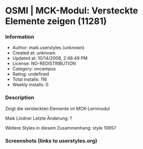 # OSMI | MCK-Modul: Versteckte Elemente zeigen (11281)

### Information
- Author: maik.userstyles (unknown)
- Created at: unknown
- Updated at: 10/14/2008, 2:48:49 PM
- License: NO-REDISTRIBUTION
- Category: oncampus
- Rating: undefined
- Total installs: 116
- Weekly installs: 0


### Description
Zeigt die versteckten Elemente im MCK-Lernmodul

Maik Lindner
Letzte Änderung: ?

Weitere Styles in diesem Zusammenhang:
style 10657


### Screenshots (links to userstyles.org)



